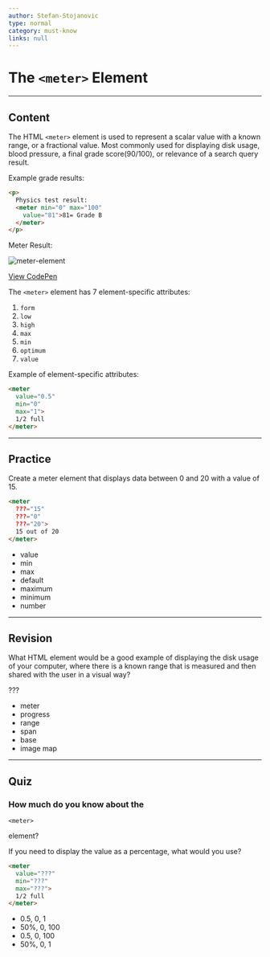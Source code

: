 ```yaml
---
author: Stefan-Stojanovic
type: normal
category: must-know
links: null
---
```


# The `<meter>` Element


---

## Content

The HTML `<meter>` element is used to represent a scalar value with a known range, or a fractional value. Most commonly used for displaying disk usage, blood pressure, a final grade score(90/100), or relevance of a search query result.

Example grade results:

```html
<p>
  Physics test result:
  <meter min="0" max="100"
    value="81">81= Grade B
  </meter>
</p>
```

Meter Result:

![meter-element](https://img.enkipro.com/989f5dcc47b587ffca1ed32a7b50c45b.png)

[View CodePen](https://codepen.io/enkidevs/pen/xzmxxP)

The `<meter>` element has 7 element-specific attributes:

1. `form`
2. `low`
3. `high`
4. `max`
5. `min`
6. `optimum`
7. `value`

Example of element-specific attributes:

```html
<meter
  value="0.5"
  min="0"
  max="1">
  1/2 full
</meter>
```


---

## Practice

Create a meter element that displays data between 0 and 20 with a value of 15.

```html
<meter
  ???="15"
  ???="0"
  ???="20">
  15 out of 20
</meter>
```

- value
- min
- max
- default
- maximum
- minimum
- number


---

## Revision

What HTML element would be a good example of displaying the disk usage of your computer, where there is a known range that is measured and then shared with the user in a visual way?

???

- meter
- progress
- range
- span
- base
- image map


---

## Quiz

### How much do you know about the


`<meter>`

 element?

If you need to display the value as a percentage, what would you use?

```html
<meter
  value="???"
  min="???"
  max="???">
  1/2 full
</meter>
```

- 0.5, 0, 1
- 50%, 0, 100
- 0.5, 0, 100
- 50%, 0, 1
